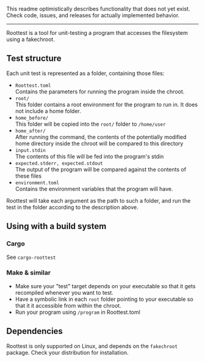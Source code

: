 This readme optimistically describes functionality that does not yet exist. Check code, issues, and releases for actually implemented behavior.

---
Roottest is a tool for unit-testing a program that accesses the filesystem using a fakechroot.

## Test structure
Each unit test is represented as a folder, containing those files:
- `Roottest.toml`\
  Contains the parameters for running the program inside the chroot.
- `root/`\
  This folder contains a root environment for the program to run in.
  It does not include a home folder.
- `home_before/`\
  This folder will be copied into the `root/` folder to `/home/user`
- `home_after/`\
  After running the command, the contents of the potentially modified home directory inside the chroot will be compared to this directory
- `input.stdin`\
  The contents of this file will be fed into the program's stdin
- `expected.stderr, expected.stdout`\
  The output of the program will be compared against the contents of these files
- `environment.toml`\
  Contains the environment variables that the program will have.

Roottest will take each argument as the path to such a folder, and run the test in the folder according to the description above.

## Using with a build system
### Cargo
See `cargo-roottest`

### Make & similar
- Make sure your "test" target depends on your executable so that it gets recompiled whenever you want to test.
- Have a symbolic link in each `root` folder pointing to your executable so that it it accessible from within the chroot.
- Run your program using `/program` in Roottest.toml

## Dependencies
Roottest is only supported on Linux, and depends on the `fakechroot` package. Check your distribution for installation.
